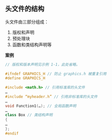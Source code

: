 ## 头文件的结构

头文件由三部分组成：

1. 版权和声明
2. 预处理块
3. 函数和类结构声明等

**案例**

```C++
// 版权和版本声明见示例 1-1，此处省略。
 
#ifndef GRAPHICS_H // 防止 graphics.h 被重复引用 
#define GRAPHICS_H 
 
#include <math.h> // 引用标准库的头文件 
…
#include “myheader.h” // 引用非标准库的头文件 
… 
void Function1(…); // 全局函数声明 
… 
class Box // 类结构声明 
{ 
… 
}; 
#endif
```


